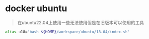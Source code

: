 # docker ubuntu
> 在ubuntu22.04上使用一些无法使用但是在旧版本可以使用的工具
```bash
alias u18="bash ${HOME}/workspace/ubuntu/18.04/index.sh"
```
